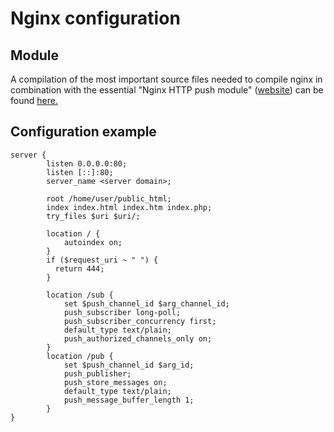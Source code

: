 # Nginx configuration

## Module

A compilation of the most important source files needed to compile nginx in combination with
the essential "Nginx HTTP push module" ([website](https://pushmodule.slact.net/)) can be found
[here.](http://cdn.spheniscida.de/lbo/chattp/nginx-push-src.txz)

## Configuration example

    server {
            listen 0.0.0.0:80;
            listen [::]:80;
            server_name <server domain>;
            
            root /home/user/public_html;
            index index.html index.htm index.php;
            try_files $uri $uri/;

            location / {
                autoindex on;
            }
            if ($request_uri ~ " ") {
              return 444;
            }

            location /sub {
                set $push_channel_id $arg_channel_id;
                push_subscriber long-poll;
                push_subscriber_concurrency first;
                default_type text/plain;
                push_authorized_channels_only on;
            }
            location /pub {
                set $push_channel_id $arg_id;
                push_publisher;
                push_store_messages on;
                default_type text/plain;
                push_message_buffer_length 1;
            }
    }


